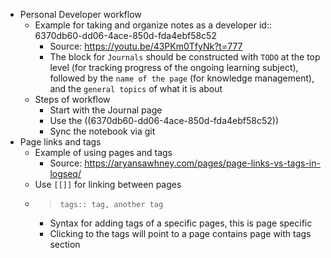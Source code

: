 - Personal Developer workflow
	- Example for taking and organize notes as a developer
	  id:: 6370db60-dd06-4ace-850d-fda4ebf58c52
		- Source: https://youtu.be/43PKm0TfyNk?t=777
		- The block for `Journals` should be constructed with `TODO` at the top level (for tracking progress of the ongoing learning subject), followed by the `name of the page` (for knowledge management), and the `general topics` of what it is about
	- Steps of workflow
		- Start with the Journal page
		- Use the ((6370db60-dd06-4ace-850d-fda4ebf58c52))
		- Sync the notebook via git
- Page links and tags
	- Example of using pages and tags
		- Source: https://aryansawhney.com/pages/page-links-vs-tags-in-logseq/
	- Use `[[]]` for linking between pages
	- > `tags:: tag, another tag`
		- Syntax for adding tags of a specific pages, this is page specific
		- Clicking to the tags will point to a page contains page with tags section